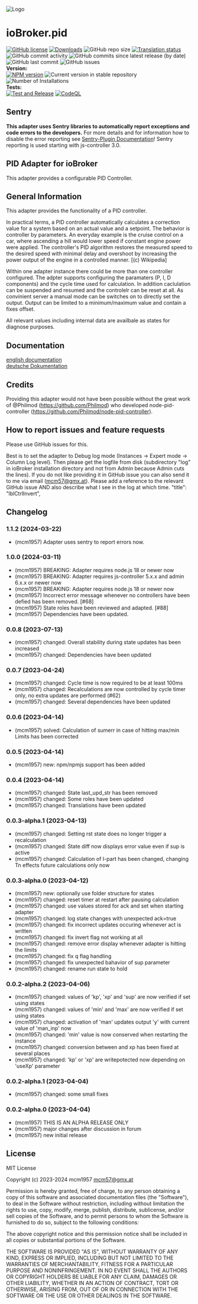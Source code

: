 ![Logo](admin/pid.png)

# ioBroker.pid

[![GitHub license](https://img.shields.io/github/license/mcm4iob/ioBroker.pid)](https://github.com/mcm4iob/ioBroker.pid/blob/main/LICENSE)
[![Downloads](https://img.shields.io/npm/dm/iobroker.pid.svg)](https://www.npmjs.com/package/iobroker.pid)
![GitHub repo size](https://img.shields.io/github/repo-size/mcm4iob/ioBroker.pid)
[![Translation status](https://weblate.iobroker.net/widgets/adapters/-/pid/svg-badge.svg)](https://weblate.iobroker.net/engage/adapters/?utm_source=widget)</br>
![GitHub commit activity](https://img.shields.io/github/commit-activity/m/mcm4iob/ioBroker.pid)
![GitHub commits since latest release (by date)](https://img.shields.io/github/commits-since/mcm4iob/ioBroker.pid/latest)
![GitHub last commit](https://img.shields.io/github/last-commit/mcm4iob/ioBroker.pid)
![GitHub issues](https://img.shields.io/github/issues/mcm4iob/ioBroker.pid)
</br>
**Version:** </br>
[![NPM version](http://img.shields.io/npm/v/iobroker.pid.svg)](https://www.npmjs.com/package/iobroker.pid)
![Current version in stable repository](https://iobroker.live/badges/pid-stable.svg)
![Number of Installations](https://iobroker.live/badges/pid-installed.svg)
</br>
**Tests:** </br>
[![Test and Release](https://github.com/mcm4iob/ioBroker.pid/actions/workflows/test-and-release.yml/badge.svg)](https://github.com/mcm4iob/ioBroker.pid/actions/workflows/test-and-release.yml)
[![CodeQL](https://github.com/mcm4iob/ioBroker.pid/actions/workflows/github-code-scanning/codeql/badge.svg)](https://github.com/mcm4iob/ioBroker.pid/actions/workflows/github-code-scanning/codeql)

## Sentry
**This adapter uses Sentry libraries to automatically report exceptions and code errors to the developers.**
For more details and for information how to disable the error reporting see [Sentry-Plugin Documentation](https://github.com/ioBroker/plugin-sentry#plugin-sentry)! Sentry reporting is used starting with js-controller 3.0.

## PID Adapter for ioBroker

This adapter provides a configurable PID Controller.

## General Information

This adapter provides the functionality of a PID controller.

In practical terms, a PID controller automatically calculates a correction value for a system based on an actual value and a setpoint. The behavior is controller by parameters. An everyday example is the cruise control on a car, where ascending a hill would lower speed if constant engine power were applied. The controller's PID algorithm restores the measured speed to the desired speed with minimal delay and overshoot by increasing the power output of the engine in a controlled manner. [(c) Wikipedia]

Within one adapter instance there could be more than one controller configured. The adpter supports configuring the paramaters (P, I, D components) and the cycle time used for calculation. In addition caclulation can be suspended and resumed and the controlelr can be reset at all. As convinient server a manual mode can be switches on to directly set the output. Output can be limited to a minimum/maximum value and contain a fixes offset.

All relevant values including internal data are availbale as states for diagnose purposes.

## Documentation

[english documentation](docs/en/pid_en.md)<br>
[deutsche Dokumentation](docs/de/pid_de.md)

## Credits

Providing this adapter would not have been possible without the great work of @Philmod (https://github.com/Philmod) who developed node-pid-controller (https://github.com/Philmod/node-pid-controller).

## How to report issues and feature requests

Please use GitHub issues for this.

Best is to set the adapter to Debug log mode (Instances -> Expert mode -> Column Log level). Then please get the logfile from disk (subdirectory "log" in ioBroker installation directory and not from Admin because Admin cuts the lines). If you do not like providing it in GitHub issue you can also send it to me via email (mcm57@gmx.at). Please add a reference to the relevant GitHub issue AND also describe what I see in the log at which time.
"title": "lblCtrlInvert",

## Changelog

<!--
    Placeholder for the next version (at the beginning of the line):
    ### **WORK IN PROGRESS**
-->
### 1.1.2 (2024-03-22)

-   (mcm1957) Adapter uses sentry to report errors now.

### 1.0.0 (2024-03-11)

-   (mcm1957) BREAKING: Adapter requires node.js 18 or newer now
-   (mcm1957) BREAKING: Adapter requires js-controller 5.x.x and admin 6.x.x or newer now
-   (mcm1957) BREAKING: Adapter requires node.js 18 or newer now
-   (mcm1957) Incorrect error message whenever no controllers have been defied has been removed. [#68]
-   (mcm1957) State roles have been reviewed and adapted. [#88]
-   (mcm1957) Dependencies have been updated.

### 0.0.8 (2023-07-13)

-   (mcm1957) changed: Overall stability during state updates has been increased
-   (mcm1957) changed: Dependencies have been updated

### 0.0.7 (2023-04-24)

-   (mcm1957) changed: Cycle time is now required to be at least 100ms
-   (mcm1957) changed: Recalculations are now controlled by cycle timer only, no extra updates are performed (#62)
-   (mcm1957) changed: Several dependencies have been updated

### 0.0.6 (2023-04-14)

-   (mcm1957) solved: Calculation of sumerr in case of hitting max/min Limits has been corrected

### 0.0.5 (2023-04-14)

-   (mcm1957) new: npm/npmjs support has been added

### 0.0.4 (2023-04-14)

-   (mcm1957) changed: State last_upd_str has been removed
-   (mcm1957) changed: Some roles have been updated
-   (mcm1957) changed: Translations have been updated

### 0.0.3-alpha.1 (2023-04-13)

-   (mcm1957) changed: Setting rst state does no longer trigger a recalculation
-   (mcm1957) changed: State diff now displays error value even if sup is active
-   (mcm1957) changed: Calculation of I-part has been changed, changing Tn effects future calculations only now

### 0.0.3-alpha.0 (2023-04-12)

-   (mcm1957) new: optionally use folder structure for states
-   (mcm1957) changed: reset timer at restart after pausing calculation
-   (mcm1957) changed: use values stored for ack and set when starting adapter
-   (mcm1957) changed: log state changes with unexpected ack=true
-   (mcm1957) changed: fix incorrect updates occuring whenever act is written
-   (mcm1957) changed: fix invert flag not working at all
-   (mcm1957) changed: remove error display whenever adapter is hitting the limits
-   (mcm1957) changed: fix q flag handling
-   (mcm1957) changed: fix unexpected bahavior of sup parameter
-   (mcm1957) changed: rename run state to hold

### 0.0.2-alpha.2 (2023-04-06)

-   (mcm1957) changed: values of 'kp', 'xp' and 'sup' are now verified if set using states
-   (mcm1957) changed: values of 'min' and 'max' are now verified if set using states
-   (mcm1957) changed: activation of 'man' updates output 'y' with current value of 'man_inp' now
-   (mcm1957) changed: 'min' value is now conserved when restarting the instance
-   (mcm1957) changed: conversion between and xp has been fixed at several places
-   (mcm1957) changed: 'kp' or 'xp' are writepotected now depending on 'useXp' parameter

### 0.0.2-alpha.1 (2023-04-04)

-   (mcm1957) changed: some small fixes

### 0.0.2-alpha.0 (2023-04-04)

-   (mcm1957) THIS IS AN ALPHA RELEASE ONLY
-   (mcm1957) major changes after discussion in forum
-   (mcm1957) new initial release

## License

MIT License

Copyright (c) 2023-2024 mcm1957 <mcm57@gmx.at>

Permission is hereby granted, free of charge, to any person obtaining a copy
of this software and associated documentation files (the "Software"), to deal
in the Software without restriction, including without limitation the rights
to use, copy, modify, merge, publish, distribute, sublicense, and/or sell
copies of the Software, and to permit persons to whom the Software is
furnished to do so, subject to the following conditions:

The above copyright notice and this permission notice shall be included in all
copies or substantial portions of the Software.

THE SOFTWARE IS PROVIDED "AS IS", WITHOUT WARRANTY OF ANY KIND, EXPRESS OR
IMPLIED, INCLUDING BUT NOT LIMITED TO THE WARRANTIES OF MERCHANTABILITY,
FITNESS FOR A PARTICULAR PURPOSE AND NONINFRINGEMENT. IN NO EVENT SHALL THE
AUTHORS OR COPYRIGHT HOLDERS BE LIABLE FOR ANY CLAIM, DAMAGES OR OTHER
LIABILITY, WHETHER IN AN ACTION OF CONTRACT, TORT OR OTHERWISE, ARISING FROM,
OUT OF OR IN CONNECTION WITH THE SOFTWARE OR THE USE OR OTHER DEALINGS IN THE
SOFTWARE.
